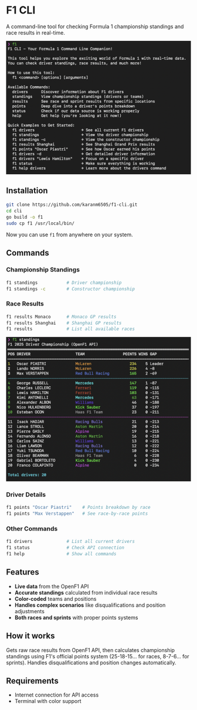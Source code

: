 # F1 CLI

A command-line tool for checking Formula 1 championship standings and race results in real-time.

![F1 CLI Standings](Screenshot1.png)

## Installation

```bash
git clone https://github.com/karanm6505/f1-cli.git
cd cli
go build -o f1
sudo cp f1 /usr/local/bin/
```

Now you can use `f1` from anywhere on your system.

## Commands

### Championship Standings
```bash
f1 standings           # Driver championship
f1 standings -c        # Constructor championship
```

### Race Results
```bash
f1 results Monaco      # Monaco GP results
f1 results Shanghai    # Shanghai GP results
f1 results             # List all available races
```

![F1 CLI Results](Screenshot2.png)

### Driver Details
```bash
f1 points "Oscar Piastri"    # Points breakdown by race
f1 points "Max Verstappen"   # See race-by-race points
```

### Other Commands
```bash
f1 drivers             # List all current drivers
f1 status              # Check API connection
f1 help                # Show all commands
```

## Features

- **Live data** from the OpenF1 API
- **Accurate standings** calculated from individual race results
- **Color-coded** teams and positions
- **Handles complex scenarios** like disqualifications and position adjustments
- **Both races and sprints** with proper points systems

## How it works

Gets raw race results from OpenF1 API, then calculates championship standings using F1's official points system (25-18-15... for races, 8-7-6... for sprints). Handles disqualifications and position changes automatically.

## Requirements

- Internet connection for API access
- Terminal with color support
